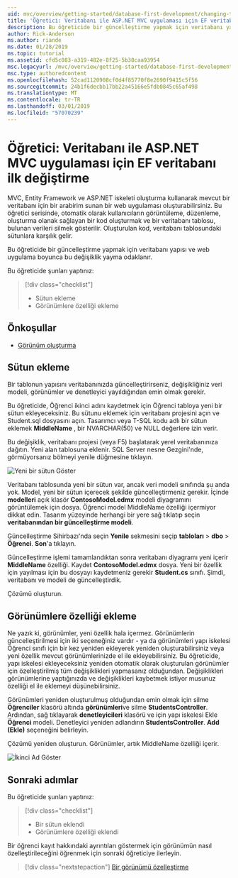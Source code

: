 ```yaml
---
uid: mvc/overview/getting-started/database-first-development/changing-the-database
title: 'Öğretici: Veritabanı ile ASP.NET MVC uygulaması için EF veritabanı ilk değiştirme'
description: Bu öğreticide bir güncelleştirme yapmak için veritabanı yapısı ve web uygulama boyunca bu değişiklik yayma odaklanır.
author: Rick-Anderson
ms.author: riande
ms.date: 01/28/2019
ms.topic: tutorial
ms.assetid: cfd5c083-a319-482e-8f25-5b38caa93954
msc.legacyurl: /mvc/overview/getting-started/database-first-development/changing-the-database
msc.type: authoredcontent
ms.openlocfilehash: 52cad1120908cf0d4f85770f8e2690f9415c5f56
ms.sourcegitcommit: 24b1f6decbb17bb22a45166e5fdb0845c65af498
ms.translationtype: MT
ms.contentlocale: tr-TR
ms.lasthandoff: 03/01/2019
ms.locfileid: "57070239"
---
```

# <a name="tutorial-change-the-database-for-ef-database-first-with-aspnet-mvc-app"></a>Öğretici: Veritabanı ile ASP.NET MVC uygulaması için EF veritabanı ilk değiştirme

MVC, Entity Framework ve ASP.NET iskeleti oluşturma kullanarak mevcut bir veritabanı için bir arabirim sunan bir web uygulaması oluşturabilirsiniz. Bu öğretici serisinde, otomatik olarak kullanıcıların görüntüleme, düzenleme, oluşturma olanak sağlayan bir kod oluşturmak ve bir veritabanı tablosu, bulunan verileri silmek gösterilir. Oluşturulan kod, veritabanı tablosundaki sütunlara karşılık gelir.

Bu öğreticide bir güncelleştirme yapmak için veritabanı yapısı ve web uygulama boyunca bu değişiklik yayma odaklanır.

Bu öğreticide şunları yaptınız:

> [!div class="checklist"]
> * Sütun ekleme
> * Görünümlere özelliği ekleme

## <a name="prerequisites"></a>Önkoşullar

* [Görünüm oluşturma](generating-views.md)

## <a name="add-a-column"></a>Sütun ekleme

Bir tablonun yapısını veritabanınızda güncelleştirirseniz, değişikliğiniz veri modeli, görünümler ve denetleyici yayıldığından emin olmak gerekir.

Bu öğreticide, Öğrenci ikinci adını kaydetmek için Öğrenci tabloya yeni bir sütun ekleyeceksiniz. Bu sütunu eklemek için veritabanı projesini açın ve Student.sql dosyasını açın. Tasarımcı veya T-SQL kodu adlı bir sütun eklemek **MiddleName** , bir NVARCHAR(50) ve NULL değerlere izin verir.

Bu değişiklik, veritabanı projesi (veya F5) başlatarak yerel veritabanınıza dağıtın. Yeni alan tablosuna eklenir. SQL Server nesne Gezgini'nde, görmüyorsanız bölmeyi yenile düğmesine tıklayın.

![Yeni bir sütun Göster](changing-the-database/_static/image2.png)

Veritabanı tablosunda yeni bir sütun var, ancak veri modeli sınıfında şu anda yok. Model, yeni bir sütun içerecek şekilde güncelleştirmeniz gerekir. İçinde **modelleri** açık klasör **ContosoModel.edmx** modeli diyagramını görüntülemek için dosya. Öğrenci model MiddleName özelliği içermiyor dikkat edin. Tasarım yüzeyinde herhangi bir yere sağ tıklatıp seçin **veritabanından bir güncelleştirme modeli**.

Güncelleştirme Sihirbazı'nda seçin **Yenile** sekmesini seçip **tabloları** > **dbo** > **Öğrenci**. **Son**'a tıklayın.

Güncelleştirme işlemi tamamlandıktan sonra veritabanı diyagramı yeni içerir **MiddleName** özelliği. Kaydet **ContosoModel.edmx** dosya. Yeni bir özellik için yayılması için bu dosyayı kaydetmeniz gerekir **Student.cs** sınıfı. Şimdi, veritabanı ve modeli de güncelleştirdik.

Çözümü oluşturun.

## <a name="add-the-property-to-the-views"></a>Görünümlere özelliği ekleme

Ne yazık ki, görünümler, yeni özellik hala içermez. Görünümlerin güncelleştirilmesi için iki seçeneğiniz vardır - ya da görünümleri yapı iskelesi Öğrenci sınıfı için bir kez yeniden ekleyerek yeniden oluşturabilirsiniz veya yeni özellik mevcut görünümlerinizde el ile ekleyebilirsiniz. Bu öğreticide, yapı iskelesi ekleyeceksiniz yeniden otomatik olarak oluşturulan görünümler için özelleştirilmiş tüm değişiklikleri yapmasanız olduğundan. Değişiklikleri görünümlerine yaptığınızda ve değişiklikleri kaybetmek istiyor musunuz özelliği el ile eklemeyi düşünebilirsiniz.

Görünümleri yeniden oluşturulmuş olduğundan emin olmak için silme **Öğrenciler** klasörü altında **görünümleri**ve silme **StudentsController**. Ardından, sağ tıklayarak **denetleyicileri** klasörü ve için yapı iskelesi Ekle **Öğrenci** modeli. Denetleyici yeniden adlandırın **StudentsController**. **Add (Ekle)** seçeneğini belirleyin.

Çözümü yeniden oluşturun. Görünümler, artık MiddleName özelliği içerir.

![İkinci Ad Göster](changing-the-database/_static/image5.png)

## <a name="next-steps"></a>Sonraki adımlar

Bu öğreticide şunları yaptınız:

> [!div class="checklist"]
> * Bir sütun eklendi
> * Görünümlere özelliği eklendi

Bir öğrenci kayıt hakkındaki ayrıntıları göstermek için görünümün nasıl özelleştirileceğini öğrenmek için sonraki öğreticiye ilerleyin.
> [!div class="nextstepaction"]
> [Bir görünümü özelleştirme](customizing-a-view.md)